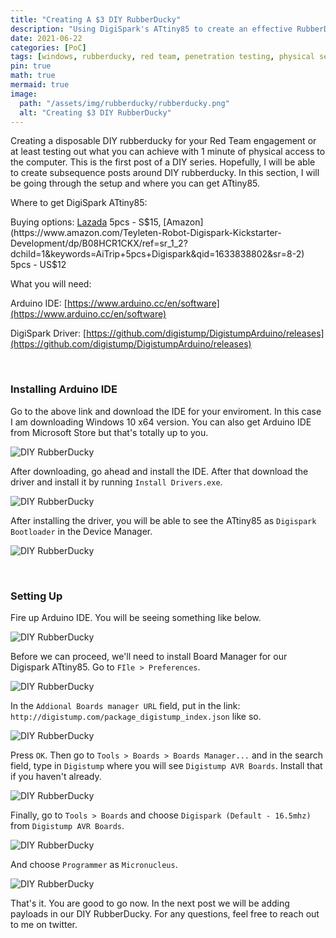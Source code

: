 ```yaml
---
title: "Creating A $3 DIY RubberDucky"
description: "Using DigiSpark's ATtiny85 to create an effective RubberDucky."
date: 2021-06-22
categories: [PoC]
tags: [windows, rubberducky, red team, penetration testing, physical security]
pin: true
math: true
mermaid: true
image:
  path: "/assets/img/rubberducky/rubberducky.png"
  alt: "Creating $3 DIY RubberDucky"
---
```


Creating a disposable DIY rubberducky for your Red Team engagement or at least testing out what you can achieve with 1 minute of physical access to the computer. This is the first post of a DIY series. Hopefully, I will be able to create subsequence posts around DIY rubberducky. In this section, I will be going through the setup and where you can get ATtiny85.

Where to get DigiSpark ATtiny85:

Buying options: [Lazada](https://www.lazada.sg/products/5pcs-attiny85-digispark-i2c-led-rev3-kickstarter-5v-iic-spi-usb-development-board-6-io-pins-for-arduino-i1978909921-s10693197391.html?spm=a2o42.searchlist.list.1.5ea345denMg8T0&search=1&freeshipping=1) 5pcs - S$15, [Amazon](https://www.amazon.com/Teyleten-Robot-Digispark-Kickstarter-Development/dp/B08HCR1CKX/ref=sr_1_2?dchild=1&keywords=AiTrip+5pcs+Digispark&qid=1633838802&sr=8-2) 5pcs - US$12

What you will need:

Arduino IDE: [https://www.arduino.cc/en/software](https://www.arduino.cc/en/software)

DigiSpark Driver: [https://github.com/digistump/DigistumpArduino/releases](https://github.com/digistump/DigistumpArduino/releases)

<br>

### Installing Arduino IDE

Go to the above link and download the IDE for your enviroment. In this case I am downloading Windows 10 x64 version. You can also get Arduino IDE from Microsoft Store but that's totally up to you. 

![DIY RubberDucky](/assets/img/rubberducky/idedownload.png)

After downloading, go ahead and install the IDE. After that download the driver and install it by running `Install Drivers.exe`. 

![DIY RubberDucky](/assets/img/rubberducky/driverdownload.png)

After installing the driver, you will be able to see the ATtiny85 as `Digispark Bootloader` in the Device Manager.

![DIY RubberDucky](/assets/img/rubberducky/devmgmt.png)

<br>

### Setting Up

Fire up Arduino IDE. You will be seeing something like below.

![DIY RubberDucky](/assets/img/rubberducky/arduino01.png)

Before we can proceed, we'll need to install Board Manager for our Digispark ATtiny85. Go to `FIle > Preferences`. 

![DIY RubberDucky](/assets/img/rubberducky/arduino02.png)

In the `Addional Boards manager URL` field, put in the link: `http://digistump.com/package_digistump_index.json` like so.

![DIY RubberDucky](/assets/img/rubberducky/arduino03.png)

Press `OK`. Then go to `Tools > Boards > Boards Manager...` and in the search field, type in `Digistump` where you will see `Digistump AVR Boards`. Install that if you haven't already.

![DIY RubberDucky](/assets/img/rubberducky/arduino04.png)

Finally, go to `Tools > Boards` and choose `Digispark (Default - 16.5mhz)` from `Digistump AVR Boards`. 

![DIY RubberDucky](/assets/img/rubberducky/arduino05.png)

And choose `Programmer` as `Micronucleus`.

![DIY RubberDucky](/assets/img/rubberducky/arduino06.png)

That's it. You are good to go now. In the next post we will be adding payloads in our DIY RubberDucky. For any questions, feel free to reach out to me on twitter.